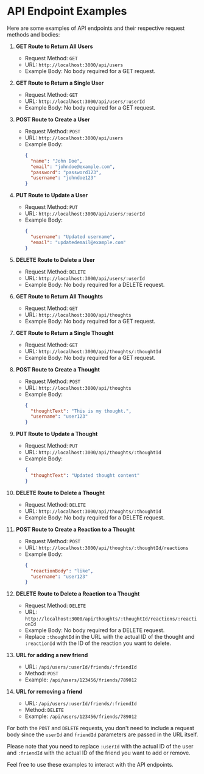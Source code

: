 # API Endpoint Examples

Here are some examples of API endpoints and their respective request methods and bodies:

1. **GET Route to Return All Users**
   - Request Method: `GET`
   - URL: `http://localhost:3000/api/users`
   - Example Body: No body required for a GET request.

2. **GET Route to Return a Single User**
   - Request Method: `GET`
   - URL: `http://localhost:3000/api/users/:userId`
   - Example Body: No body required for a GET request.

3. **POST Route to Create a User**
   - Request Method: `POST`
   - URL: `http://localhost:3000/api/users`
   - Example Body:
     ```json
     {
       "name": "John Doe",
       "email": "johndoe@example.com",
       "password": "password123",
       "username": "johndoe123"
     }
     ```

4. **PUT Route to Update a User**
   - Request Method: `PUT`
   - URL: `http://localhost:3000/api/users/:userId`
   - Example Body:
     ```json
     {
       "username": "Updated username",
       "email": "updatedemail@example.com"
     }
     ```

5. **DELETE Route to Delete a User**
   - Request Method: `DELETE`
   - URL: `http://localhost:3000/api/users/:userId`
   - Example Body: No body required for a DELETE request.

6. **GET Route to Return All Thoughts**
   - Request Method: `GET`
   - URL: `http://localhost:3000/api/thoughts`
   - Example Body: No body required for a GET request.

7. **GET Route to Return a Single Thought**
   - Request Method: `GET`
   - URL: `http://localhost:3000/api/thoughts/:thoughtId`
   - Example Body: No body required for a GET request.

8. **POST Route to Create a Thought**
   - Request Method: `POST`
   - URL: `http://localhost:3000/api/thoughts`
   - Example Body:
     ```json
     {
       "thoughtText": "This is my thought.",
       "username": "user123"
     }
     ```

9. **PUT Route to Update a Thought**
   - Request Method: `PUT`
   - URL: `http://localhost:3000/api/thoughts/:thoughtId`
   - Example Body:
     ```json
     {
       "thoughtText": "Updated thought content"
     }
     ```

10. **DELETE Route to Delete a Thought**
    - Request Method: `DELETE`
    - URL: `http://localhost:3000/api/thoughts/:thoughtId`
    - Example Body: No body required for a DELETE request.

11. **POST Route to Create a Reaction to a Thought**
    - Request Method: `POST`
    - URL: `http://localhost:3000/api/thoughts/:thoughtId/reactions`
    - Example Body:
      ```json
      {
        "reactionBody": "like",
        "username": "user123"
      }
      ```

12. **DELETE Route to Delete a Reaction to a Thought**
    - Request Method: `DELETE`
    - URL: `http://localhost:3000/api/thoughts/:thoughtId/reactions/:reactionId`
    - Example Body: No body required for a DELETE request.
    - Replace `:thoughtId` in the URL with the actual ID of the thought and `:reactionId` with the ID of the reaction you want to delete.

13. **URL for adding a new friend**
    - URL: `/api/users/:userId/friends/:friendId`
    - Method: `POST`
    - Example: `/api/users/123456/friends/789012`

14. **URL for removing a friend**
    - URL: `/api/users/:userId/friends/:friendId`
    - Method: `DELETE`
    - Example: `/api/users/123456/friends/789012`

For both the `POST` and `DELETE` requests, you don't need to include a request body since the `userId` and `friendId` parameters are passed in the URL itself.

Please note that you need to replace `:userId` with the actual ID of the user and `:friendId` with the actual ID of the friend you want to add or remove.

Feel free to use these examples to interact with the API endpoints.

